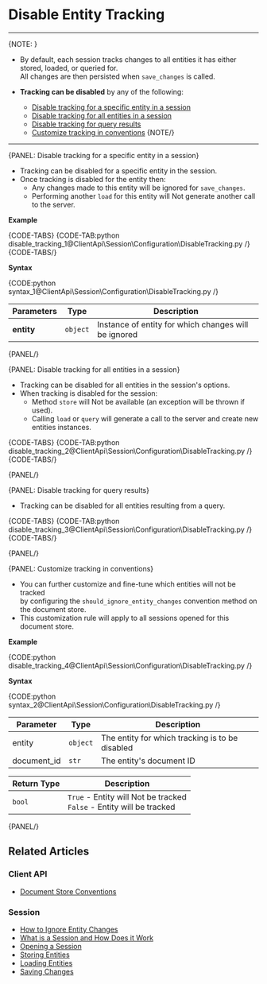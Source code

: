 # Disable Entity Tracking

---

{NOTE: }

* By default, each session tracks changes to all entities it has either stored, loaded, or queried for.  
  All changes are then persisted when `save_changes` is called.  

* **Tracking can be disabled** by any of the following:  
    * [Disable tracking for a specific entity in a session](../../../client-api/session/configuration/how-to-disable-tracking#disable-tracking-for-a-specific-entity-in-a-session)
    * [Disable tracking for all entities in a session](../../../client-api/session/configuration/how-to-disable-tracking#disable-tracking-for-all-entities-in-a-session)
    * [Disable tracking for query results](../../../client-api/session/configuration/how-to-disable-tracking#disable-tracking-for-query-results)
    * [Customize tracking in conventions](../../../client-api/session/configuration/how-to-disable-tracking#customize-tracking-in-conventions)
{NOTE/}

---

{PANEL: Disable tracking for a specific entity in a session}

* Tracking can be disabled for a specific entity in the session.  
* Once tracking is disabled for the entity then:
  * Any changes made to this entity will be ignored for `save_changes`.  
  * Performing another `load` for this entity will Not generate another call to the server.
  
**Example**

{CODE-TABS}
{CODE-TAB:python disable_tracking_1@ClientApi\Session\Configuration\DisableTracking.py /}
{CODE-TABS/}

**Syntax**

{CODE:python syntax_1@ClientApi\Session\Configuration\DisableTracking.py /}

| Parameters | Type | Description |
| - | - | - |
| **entity** | `object` | Instance of entity for which changes will be ignored |

{PANEL/}

{PANEL: Disable tracking for all entities in a session}

* Tracking can be disabled for all entities in the session's options.  
* When tracking is disabled for the session:  
  * Method `store` will Not be available (an exception will be thrown if used).
  * Calling `load` or `query` will generate a call to the server and create new entities instances.  

{CODE-TABS}
{CODE-TAB:python disable_tracking_2@ClientApi\Session\Configuration\DisableTracking.py /}
{CODE-TABS/}

{PANEL/}

{PANEL: Disable tracking for query results}

* Tracking can be disabled for all entities resulting from a query.

{CODE-TABS}
{CODE-TAB:python disable_tracking_3@ClientApi\Session\Configuration\DisableTracking.py /}
{CODE-TABS/}

{PANEL/}

{PANEL: Customize tracking in conventions}

* You can further customize and fine-tune which entities will not be tracked  
  by configuring the `should_ignore_entity_changes` convention method on the document store.
* This customization rule will apply to all sessions opened for this document store.

**Example**

{CODE:python disable_tracking_4@ClientApi\Session\Configuration\DisableTracking.py /}

**Syntax**

{CODE:python syntax_2@ClientApi\Session\Configuration\DisableTracking.py /}

| Parameter | Type | Description |
| - | - | - |
| entity | `object` | The entity for which tracking is to be disabled |
| document_id | `str` | The entity's document ID |

| Return Type | Description |
| - | - |
| `bool` | `True` - Entity will Not be tracked<br>`False` - Entity will be tracked |

{PANEL/}

## Related Articles

### Client API

- [Document Store Conventions](../../../client-api/configuration/conventions)

### Session

- [How to Ignore Entity Changes](../../../client-api/session/how-to/ignore-entity-changes)
- [What is a Session and How Does it Work](../../../client-api/session/what-is-a-session-and-how-does-it-work) 
- [Opening a Session](../../../client-api/session/opening-a-session)
- [Storing Entities](../../../client-api/session/storing-entities)
- [Loading Entities](../../../client-api/session/loading-entities)
- [Saving Changes](../../../client-api/session/saving-changes)
